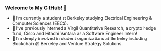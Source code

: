 ### Welcome to My GitHub! 👋

<!--
**ratankaliani/ratankaliani** is a ✨ _special_ ✨ repository because its `README.md` (this file) appears on your GitHub profile.

Here are some ideas to get you started:
-->
- 🔭 I’m currently a student at Berkeley studying Electrical Engineering & Computer Sciences (EECS).
- 🌱 I’ve previously interned a Virgil Quantitative Research, a crypto hedge fund, Cisco and Hitachi Vantara as a Software Engineer Intern!
- 👯 I’m deeply involved in student organizations at Berkeley including Blockchain @ Berkeley and Venture Strategy Solutions.

<!--
- 🤔 I’m looking for help with ...
- 💬 Ask me about ...
- 📫 How to reach me: ...
- 😄 Pronouns: ...
- ⚡ Fun fact: ...
-->

